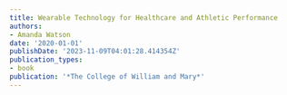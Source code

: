 ```yaml
---
title: Wearable Technology for Healthcare and Athletic Performance
authors:
- Amanda Watson
date: '2020-01-01'
publishDate: '2023-11-09T04:01:28.414354Z'
publication_types:
- book
publication: '*The College of William and Mary*'
---
```

